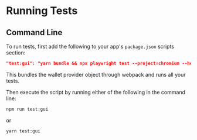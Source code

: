 # Running Tests

## Command Line

To run tests, first add the following to your app's `package.json` scripts section:

```json
"test:gui": "yarn bundle && npx playwright test --project=chromium --headed"
```

This bundles the wallet provider object through webpack and runs all your tests. 

Then execute the script by running either of the following in the command line:

```bash
npm run test:gui
```

or

```bash
yarn test:gui
```
